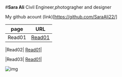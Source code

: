 #**Sara Ali**
Civil Engineer,photogragher and designer

My github acount (link)[https://github.com/SaraAli22/]

|page| URL|
|---| ---|
|Read01| [Read01](Read01.md)|

|Read02| [Read01](Read02.md)|

|Read03| [Read01](Read03.md)|


![img](https://i.pinimg.com/564x/d4/fa/6f/d4fa6f725f3896e91fac949c660eba65.jpg)





